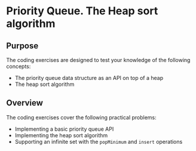 # Priority Queue. The Heap sort algorithm

## Purpose

The coding exercises are designed to test your knowledge of the following concepts:

* The priority queue data structure as an API on top of a heap
* The heap sort algorithm

## Overview

The coding exercises cover the following practical problems:
* Implementing a basic priority queue API
* Implementing the heap sort algorithm
* Supporting an infinite set with the `popMinimum` and `insert` operations

